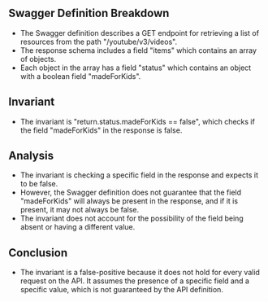 ## Swagger Definition Breakdown
- The Swagger definition describes a GET endpoint for retrieving a list of resources from the path "/youtube/v3/videos".
- The response schema includes a field "items" which contains an array of objects.
- Each object in the array has a field "status" which contains an object with a boolean field "madeForKids".

## Invariant
- The invariant is "return.status.madeForKids == false", which checks if the field "madeForKids" in the response is false.

## Analysis
- The invariant is checking a specific field in the response and expects it to be false.
- However, the Swagger definition does not guarantee that the field "madeForKids" will always be present in the response, and if it is present, it may not always be false.
- The invariant does not account for the possibility of the field being absent or having a different value.

## Conclusion
- The invariant is a false-positive because it does not hold for every valid request on the API. It assumes the presence of a specific field and a specific value, which is not guaranteed by the API definition.
